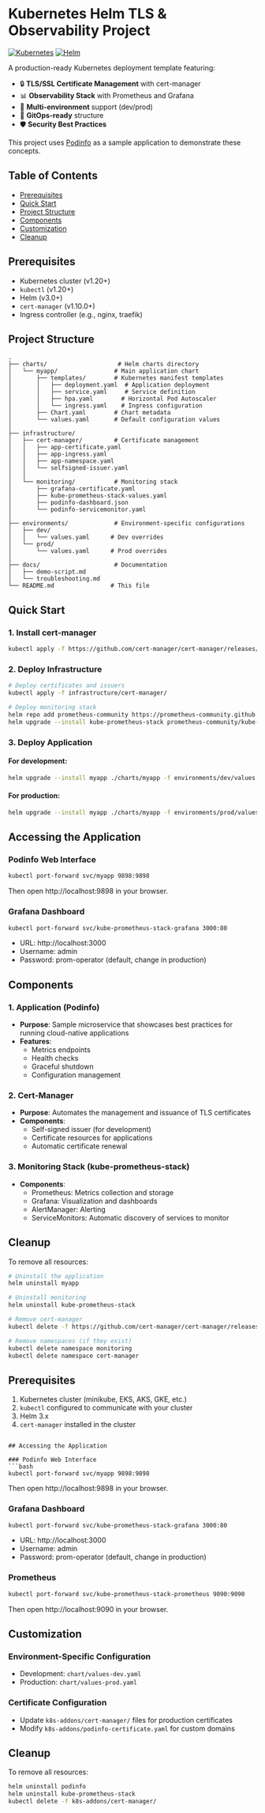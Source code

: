 # Kubernetes Helm TLS & Observability Project

[![Kubernetes](https://img.shields.io/badge/kubernetes-%23326ce5.svg?style=flat&logo=kubernetes&logoColor=white)](https://kubernetes.io/)
[![Helm](https://img.shields.io/badge/Helm-0F1689?style=flat&logo=Helm&labelColor=0F1689)](https://helm.sh/)

A production-ready Kubernetes deployment template featuring:
- 🔒 **TLS/SSL Certificate Management** with cert-manager
- 📊 **Observability Stack** with Prometheus and Grafana
- 🚀 **Multi-environment** support (dev/prod)
- 🔄 **GitOps-ready** structure
- 🛡️ **Security Best Practices**

This project uses [Podinfo](https://github.com/stefanprodan/podinfo) as a sample application to demonstrate these concepts.

## Table of Contents
- [Prerequisites](#prerequisites)
- [Quick Start](#quick-start)
- [Project Structure](#project-structure)
- [Components](#components)
- [Customization](#customization)
- [Cleanup](#cleanup)

## Prerequisites

- Kubernetes cluster (v1.20+)
- `kubectl` (v1.20+)
- Helm (v3.0+)
- `cert-manager` (v1.10.0+)
- Ingress controller (e.g., nginx, traefik)

## Project Structure

```
.
├── charts/                    # Helm charts directory
│   └── myapp/                # Main application chart
│       ├── templates/        # Kubernetes manifest templates
│       │   ├── deployment.yaml  # Application deployment
│       │   ├── service.yaml     # Service definition
│       │   ├── hpa.yaml        # Horizontal Pod Autoscaler
│       │   └── ingress.yaml    # Ingress configuration
│       ├── Chart.yaml        # Chart metadata
│       └── values.yaml       # Default configuration values
│
├── infrastructure/          
│   ├── cert-manager/         # Certificate management
│   │   ├── app-certificate.yaml
│   │   ├── app-ingress.yaml
│   │   ├── app-namespace.yaml
│   │   └── selfsigned-issuer.yaml
│   │
│   └── monitoring/           # Monitoring stack
│       ├── grafana-certificate.yaml
│       ├── kube-prometheus-stack-values.yaml
│       ├── podinfo-dashboard.json
│       └── podinfo-servicemonitor.yaml
│
├── environments/             # Environment-specific configurations
│   ├── dev/                
│   │   └── values.yaml      # Dev overrides
│   └── prod/             
│       └── values.yaml      # Prod overrides
│
├── docs/                     # Documentation
│   ├── demo-script.md
│   └── troubleshooting.md
└── README.md                # This file
```

## Quick Start

### 1. Install cert-manager
```bash
kubectl apply -f https://github.com/cert-manager/cert-manager/releases/download/v1.10.0/cert-manager.yaml
```

### 2. Deploy Infrastructure
```bash
# Deploy certificates and issuers
kubectl apply -f infrastructure/cert-manager/

# Deploy monitoring stack
helm repo add prometheus-community https://prometheus-community.github.io/helm-charts
helm upgrade --install kube-prometheus-stack prometheus-community/kube-prometheus-stack -f infrastructure/monitoring/kube-prometheus-stack-values.yaml
```

### 3. Deploy Application
#### For development:
```bash
helm upgrade --install myapp ./charts/myapp -f environments/dev/values.yaml
```

#### For production:
```bash
helm upgrade --install myapp ./charts/myapp -f environments/prod/values.yaml
```

## Accessing the Application

### Podinfo Web Interface
```bash
kubectl port-forward svc/myapp 9898:9898
```
Then open http://localhost:9898 in your browser.

### Grafana Dashboard
```bash
kubectl port-forward svc/kube-prometheus-stack-grafana 3000:80
```
- URL: http://localhost:3000
- Username: admin
- Password: prom-operator (default, change in production)

## Components

### 1. Application (Podinfo)
- **Purpose**: Sample microservice that showcases best practices for running cloud-native applications
- **Features**:
  - Metrics endpoints
  - Health checks
  - Graceful shutdown
  - Configuration management

### 2. Cert-Manager
- **Purpose**: Automates the management and issuance of TLS certificates
- **Components**:
  - Self-signed issuer (for development)
  - Certificate resources for applications
  - Automatic certificate renewal

### 3. Monitoring Stack (kube-prometheus-stack)
- **Components**:
  - Prometheus: Metrics collection and storage
  - Grafana: Visualization and dashboards
  - AlertManager: Alerting
  - ServiceMonitors: Automatic discovery of services to monitor

## Cleanup

To remove all resources:

```bash
# Uninstall the application
helm uninstall myapp

# Uninstall monitoring
helm uninstall kube-prometheus-stack

# Remove cert-manager
kubectl delete -f https://github.com/cert-manager/cert-manager/releases/download/v1.10.0/cert-manager.yaml

# Remove namespaces (if they exist)
kubectl delete namespace monitoring
kubectl delete namespace cert-manager
```

## Prerequisites

1. Kubernetes cluster (minikube, EKS, AKS, GKE, etc.)
2. `kubectl` configured to communicate with your cluster
3. Helm 3.x
4. `cert-manager` installed in the cluster
```

## Accessing the Application

### Podinfo Web Interface
```bash
kubectl port-forward svc/myapp 9898:9898
```
Then open http://localhost:9898 in your browser.

### Grafana Dashboard
```bash
kubectl port-forward svc/kube-prometheus-stack-grafana 3000:80
```
- URL: http://localhost:3000
- Username: admin
- Password: prom-operator (default, change in production)

### Prometheus
```bash
kubectl port-forward svc/kube-prometheus-stack-prometheus 9090:9090
```
Then open http://localhost:9090 in your browser.

## Customization

### Environment-Specific Configuration
- Development: `chart/values-dev.yaml`
- Production: `chart/values-prod.yaml`

### Certificate Configuration
- Update `k8s-addons/cert-manager/` files for production certificates
- Modify `k8s-addons/podinfo-certificate.yaml` for custom domains

## Cleanup

To remove all resources:

```bash
helm uninstall podinfo
helm uninstall kube-prometheus-stack
kubectl delete -f k8s-addons/cert-manager/
```
